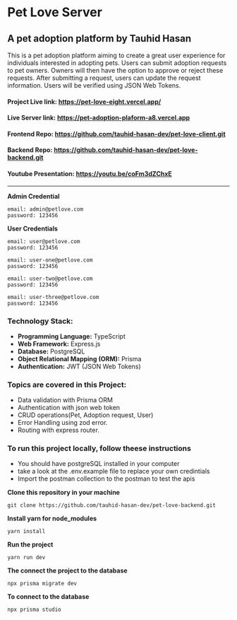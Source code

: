 # Pet Love Server
## A pet adoption platform by Tauhid Hasan

This is a pet adoption platform aiming to create a great user experience for individuals interested in adopting pets. Users can submit adoption requests to pet owners. Owners will then have the option to approve or reject these requests. After submitting a request, users can update the request information. Users will be verified using JSON Web Tokens.

#### **Project Live link:** https://pet-love-eight.vercel.app/
####  **Live Server link:** https://pet-adoption-plaform-a8.vercel.app
####  **Frontend Repo:** https://github.com/tauhid-hasan-dev/pet-love-client.git
####  **Backend Repo:** https://github.com/tauhid-hasan-dev/pet-love-backend.git
#### **Youtube Presentation:** https://youtu.be/coFm3dZChxE

---

**Admin Credential**
```
email: admin@petlove.com
password: 123456
```

**User Credentials**
```
email: user@petlove.com
password: 123456
```
```
email: user-one@petlove.com
password: 123456
```
```
email: user-two@petlove.com
password: 123456
```
```
email: user-three@petlove.com
password: 123456
```


### **Technology Stack:**

- **Programming Language:** TypeScript
- **Web Framework:** Express.js
- **Database:** PostgreSQL
- **Object Relational Mapping (ORM):** Prisma
- **Authentication:** JWT (JSON Web Tokens)

### **Topics are covered in this Project:**

- Data validation with Prisma ORM
- Authentication with json web token
- CRUD operations(Pet, Adoption request, User)
- Error Handling using zod error.
- Routing with express router.

### **To run this project locally, follow theese instructions**

- You should have postgreSQL installed in your computer
- take a look at the .env.example file to replace your own credintials
- Import the postman collection to the postman to test the apis

**Clone this repository in your machine**

```
git clone https://github.com/tauhid-hasan-dev/pet-love-backend.git
```



**Install yarn for node_modules**

```
yarn install
```

**Run the project**

```
yarn run dev
```

**The connect the project to the database**

```
npx prisma migrate dev
```

**To connect to the database**

```
npx prisma studio
```
